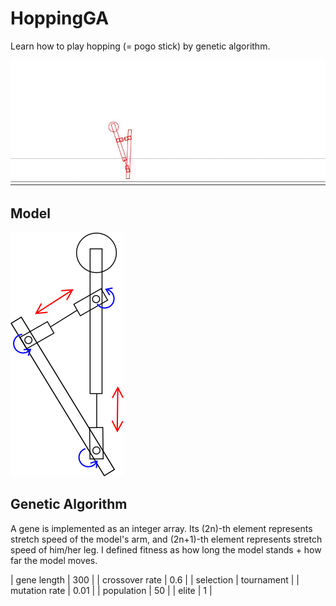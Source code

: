# HoppingGA

Learn how to play hopping (= pogo stick) by genetic algorithm.

![Demo](images/generation50.gif)

## Model

![Model](images/model.png)

## Genetic Algorithm

A gene is implemented as an integer array.
Its (2n)-th element represents stretch speed of the model's arm,
and (2n+1)-th element represents stretch speed of him/her leg.
I defined fitness as how long the model stands + how far the model moves.


 | gene length      | 300          |
 | crossover rate   | 0.6          |
 | selection        | tournament   |
 | mutation rate    | 0.01         |
 | population       | 50           |
 | elite            | 1            |


